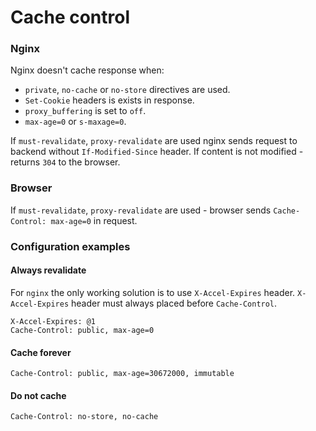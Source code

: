# Cache control

### Nginx

Nginx doesn't cache response when:

-   `private`, `no-cache` or `no-store` directives are used.
-   `Set-Cookie` headers is exists in response.
-   `proxy_buffering` is set to `off`.
-   `max-age=0` or `s-maxage=0`.

If `must-revalidate`, `proxy-revalidate` are used nginx sends request to backend without `If-Modified-Since` header. If content is not modified - returns `304` to the browser.

### Browser

If `must-revalidate`, `proxy-revalidate` are used - browser sends `Cache-Control: max-age=0` in request.

### Configuration examples

#### Always revalidate

For `nginx` the only working solution is to use `X-Accel-Expires` header. `X-Accel-Expires` header must always placed before `Cache-Control`.

```text
X-Accel-Expires: @1
Cache-Control: public, max-age=0
```

#### Cache forever

```text
Cache-Control: public, max-age=30672000, immutable
```

#### Do not cache

```text
Cache-Control: no-store, no-cache
```
